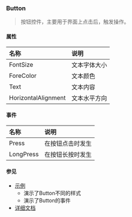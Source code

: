 ### Button
> 按钮控件，主要用于界面上点击后，触发操作。

#### 属性
| 名称 | 说明 |
|:---|:---|
| FontSize | 文本字体大小 |
| ForeColor | 文本颜色 |
| Text | 文本内容 |
| HorizontalAlignment | 文本水平方向 |

#### 事件
| 名称 | 说明 |
|:---|:---|
| Press | 在按钮点击时发生 |
| LongPress | 在按钮长按时发生 |

#### 参见
* [示例](../../Source/Components/demoButton.cs)
	* 演示了Button不同的样式
	* 演示了Button的事件
* [详细文档](https://www.smobiler.com/Help/html/T_Smobiler_Core_Controls_Button.htm)
